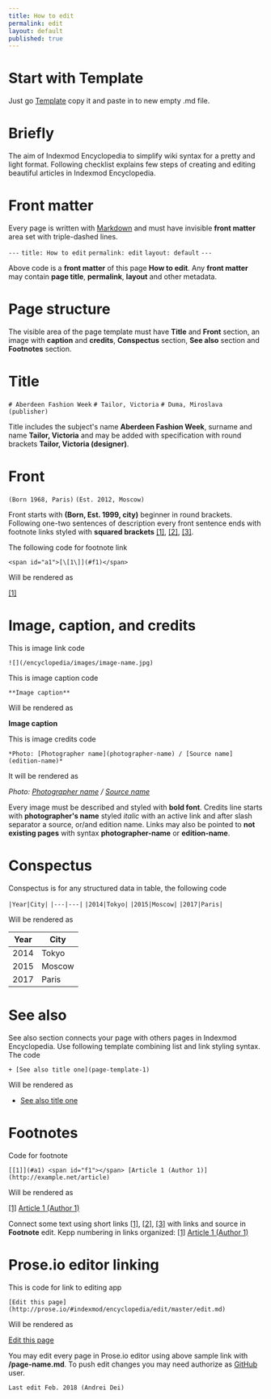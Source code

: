 ```yaml
---
title: How to edit
permalink: edit
layout: default
published: true
---
```


# Start with Template

Just go [Template](template.md) copy it and paste in to new empty .md file.

# Briefly

The aim of Indexmod Encyclopedia to simplify wiki syntax for a pretty and light format. Following checklist explains few steps of creating and editing beautiful articles in Indexmod Encyclopedia.

#  Front matter

Every page is written with [Markdown](https://daringfireball.net/projects/markdown/syntax) and must have invisible **front matter** area set with triple-dashed lines.

`---`
`title: How to edit`
`permalink: edit`
`layout: default`
`---`

Above code is a **front matter** of this page **How to edit**. Any **front matter** may contain **page title**, **permalink**, **layout** and other metadata.

# Page structure

The visible area of the page template must have **Title** and **Front** section, an image with **caption** and **credits**, **Conspectus** section, **See also** section and **Footnotes** section.

# Title  


`# Aberdeen Fashion Week`
`# Tailor, Victoria`
`# Duma, Miroslava (publisher)`


Title includes the subject's name **Aberdeen Fashion Week**, surname and name **Tailor, Victoria** and may be added with specification with round brackets **Tailor, Victoria (designer)**.

# Front

`(Born 1968, Paris)`
`(Est. 2012, Moscow)`


Front starts with **(Born, Est. 1999, city)** beginner in round brackets. Following one-two sentences of description every front sentence ends with footnote links styled with **squared brackets** <span id="a1">[\[1\]](#f1)</span>, <span id="a2">[\[2\]](#f2)</span>, <span id="a3">[\[3\]](#f3)</span>.

The following code for footnote link

`<span id="a1">[\[1\]](#f1)</span>`

Will be rendered as

<span id="a1">[\[1\]](#f1)</span>


# Image, caption, and credits

This is image link code

`![](/encyclopedia/images/image-name.jpg)`

This is image caption code

`**Image caption**`

Will be rendered as

**Image caption**

This is image credits code

`*Photo: [Photographer name](photographer-name) / [Source name](edition-name)*`

It will be rendered as

*Photo: [Photographer name](photographer-name) / [Source name](edition-name)*

Every image must be described and styled with **bold font**. Credits line starts with **photographer's name** styled *italic* with an active link and after slash separator a source, or/and edition name. Links may also be pointed to **not existing pages** with syntax **photographer-name** or **edition-name**.

# Conspectus

Conspectus is for any structured data in table, the following code

`|Year|City|`
`|---|---|`
`|2014|Tokyo|`
`|2015|Moscow|`
`|2017|Paris|`

Will be rendered as

|Year|City|
|----|-----|
|2014|Tokyo|
|2015|Moscow|
|2017|Paris|

# See also

See also section connects your page with others pages in Indexmod Encyclopedia. Use following template combining list and link styling syntax. The code

`+ [See also title one](page-template-1)`

Will be rendered as

+ [See also title one](page-template-1)


# Footnotes

Code for footnote

`[[1]](#a1) <span id="f1"></span> [Article 1 (Author 1)] (http://example.net/article)`

Will be rendered as

[[1]](#a1) <span id="f1"></span> [Article 1 (Author 1)](http://example.net/article)

Connect some text using short links <span id="a1">[\[1\]](#f1)</span>, <span id="a2">[\[2\]](#f2)</span>, <span id="a3">[\[3\]](#f3)</span> with links and source in **Footnote** edit. Kepp numbering in links organized: [[1]](#a1) <span id="f1"></span> [Article 1 (Author 1)](http://example.net/article)


# Prose.io editor linking

This is code for link to editing app

`[Edit this page](http://prose.io/#indexmod/encyclopedia/edit/master/edit.md)`

Will be rendered as

[Edit this page](http://prose.io/#indexmod/encyclopedia/edit/master/edit.md)

You may edit every page in Prose.io editor using above sample link with **/page-name.md**. To push edit changes you may need authorize as [GitHub](https://github.com/join) user.

`Last edit Feb. 2018 (Andrei Dei)`
